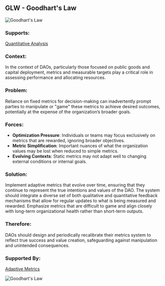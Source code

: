 ## GLW - Goodhart's Law

![Goodhart's Law](./output/illustrations/goodharts_law.png)

### Supports:

[Quantitative Analysis](./quantitative_analysis.html)

### Context:

In the context of DAOs, particularly those focused on public goods and capital deployment, metrics and measurable targets play a critical role in assessing performance and allocating resources.

### Problem:

Reliance on fixed metrics for decision-making can inadvertently prompt parties to manipulate or "game" these metrics to achieve desired outcomes, potentially at the expense of the organization’s broader goals.

### Forces:

- **Optimization Pressure**: Individuals or teams may focus exclusively on metrics that are rewarded, ignoring broader objectives.
- **Metric Simplification**: Important nuances of what the organization values may be lost when reduced to simple metrics.
- **Evolving Contexts**: Static metrics may not adapt well to changing external conditions or internal goals.

### Solution:

Implement adaptive metrics that evolve over time, ensuring that they continue to represent the true intentions and values of the DAO. The system should integrate a diverse set of both qualitative and quantitative feedback mechanisms that allow for regular updates to what is being measured and rewarded. Emphasize metrics that are difficult to game and align closely with long-term organizational health rather than short-term outputs.

### Therefore:

DAOs should design and periodically recalibrate their metrics system to reflect true success and value creation, safeguarding against manipulation and unintended consequences.

### Supported By:

[Adaptive Metrics](./adaptive_metrics.html)

![Goodhart's Law](./output/goodhart's_law_specific_graph.png)